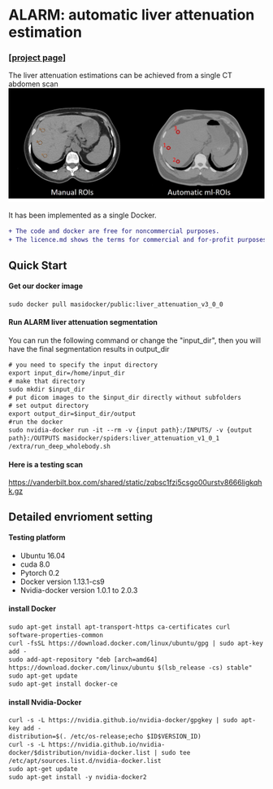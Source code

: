 # ALARM: automatic liver attenuation estimation
###  [[project page]](https://github.com/MASILab/ALARM/)  

The liver attenuation estimations can be achieved from a single CT abdomen scan
<img src="https://github.com/MASILab/ALARM/blob/master/screenshot/Figure1.jpg" width="600px"/>

It has been implemented as a single Docker.
```diff
+ The code and docker are free for noncommercial purposes.
+ The licence.md shows the terms for commercial and for-profit purposes.
```

## Quick Start
#### Get our docker image
```
sudo docker pull masidocker/public:liver_attenuation_v3_0_0
```
#### Run ALARM liver attenuation segmentation
You can run the following command or change the "input_dir", then you will have the final segmentation results in output_dir
```
# you need to specify the input directory
export input_dir=/home/input_dir   
# make that directory
sudo mkdir $input_dir
# put dicom images to the $input_dir directly without subfolders
# set output directory
export output_dir=$input_dir/output
#run the docker
sudo nvidia-docker run -it --rm -v {input path}:/INPUTS/ -v {output path}:/OUTPUTS masidocker/spiders:liver_attenuation_v1_0_1 /extra/run_deep_wholebody.sh
```
#### Here is a testing scan
https://vanderbilt.box.com/shared/static/zqbsc1fzi5csgo00urstv8666ligkqhk.gz

## Detailed envrioment setting  

#### Testing platform
- Ubuntu 16.04
- cuda 8.0
- Pytorch 0.2
- Docker version 1.13.1-cs9
- Nvidia-docker version 1.0.1 to 2.0.3


#### install Docker
```
sudo apt-get install apt-transport-https ca-certificates curl software-properties-common
curl -fsSL https://download.docker.com/linux/ubuntu/gpg | sudo apt-key add -
sudo add-apt-repository "deb [arch=amd64] https://download.docker.com/linux/ubuntu $(lsb_release -cs) stable"
sudo apt-get update
sudo apt-get install docker-ce
```

#### install Nvidia-Docker
```
curl -s -L https://nvidia.github.io/nvidia-docker/gpgkey | sudo apt-key add -
distribution=$(. /etc/os-release;echo $ID$VERSION_ID)
curl -s -L https://nvidia.github.io/nvidia-docker/$distribution/nvidia-docker.list | sudo tee /etc/apt/sources.list.d/nvidia-docker.list
sudo apt-get update
sudo apt-get install -y nvidia-docker2
```


